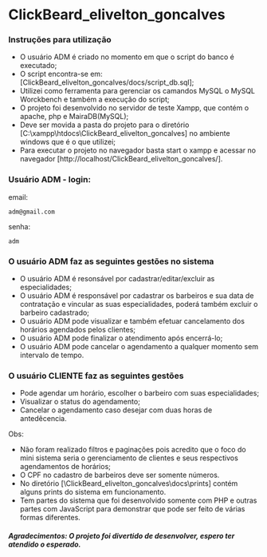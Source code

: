 # ClickBeard_elivelton_goncalves

### Instruções para utilização

* O usuário ADM é criado no momento em que o script do banco é executado;
* O script encontra-se em: [ClickBeard_elivelton_goncalves/docs/script_db.sql];
* Utilizei como ferramenta para gerenciar os camandos MySQL o MySQL Worckbench e também a execução do script;
* O projeto foi desenvolvido no servidor de teste Xampp, que contém o apache, php e MairaDB(MySQL);
* Deve ser movida a pasta do projeto para o diretório [C:\xampp\htdocs\ClickBeard_elivelton_goncalves] no ambiente windows que é o que utilizei;
* Para executar o projeto no navegador basta start o xampp e acessar no navegador [http://localhost/ClickBeard_elivelton_goncalves/].

### Usuário ADM - login:
email: 
```
adm@gmail.com
```

senha: 
```
adm
```

### O usuário ADM faz as seguintes gestões no sistema

- O usuário ADM é resonsável por cadastrar/editar/excluir as especialidades;
- O usuário ADM é responsável por cadastrar os barbeiros e sua data de contratação e vincular as suas especialidades, poderá também excluir o barbeiro cadastrado;
- O usuário ADM pode visualizar e também efetuar cancelamento dos horários agendados pelos clientes;
- O usuário ADM pode finalizar o atendimento após encerrá-lo;
- O usuário ADM pode cancelar o agendamento a qualquer momento sem intervalo de tempo.

### O usuário CLIENTE faz as seguintes gestões

- Pode agendar um horário, escolher o barbeiro com suas especialidades;
- Visualizar o status do agendamento;
- Cancelar o agendamento caso desejar com duas horas de antedêcencia.

Obs: 
- Não foram realizado filtros e paginações pois acredito que o foco do mini sistema seria o gerenciamento de clientes e seus respectivos agendamentos de horários;
- O CPF no cadastro de barbeiros deve ser somente números.
- No diretório [\ClickBeard_elivelton_goncalves\docs\prints] contém alguns prints do sistema em funcionamento.
- Tem partes do sistema que foi desenvolvido somente com PHP e outras partes com JavaScript para demonstrar que pode ser feito de várias formas diferentes.


##### Agradecimentos: O projeto foi divertido de desenvolver, espero ter atendido o esperado.